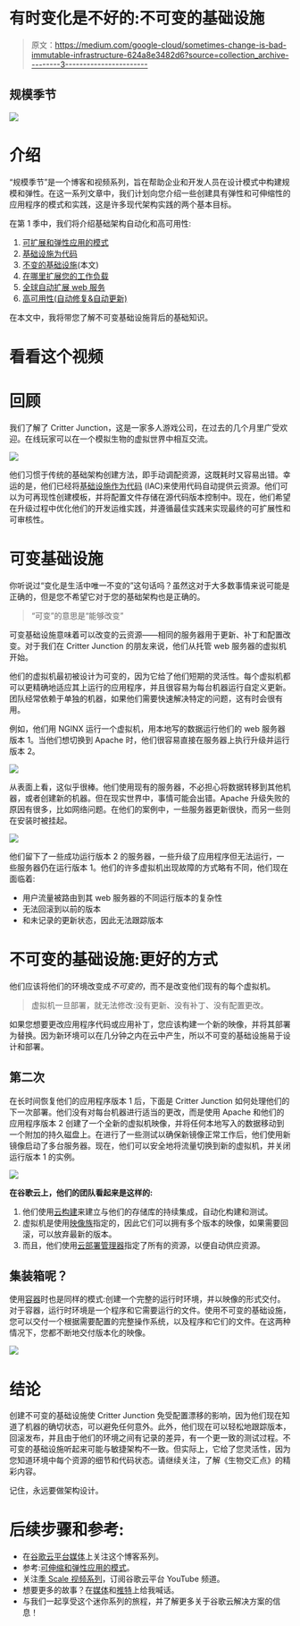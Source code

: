 # 有时变化是不好的:不可变的基础设施

> 原文：<https://medium.com/google-cloud/sometimes-change-is-bad-immutable-infrastructure-624a8e3482d6?source=collection_archive---------3----------------------->

## 规模季节

![](img/6246bd259a72726a60dd6e1064911099.png)

# 介绍

“规模季节”是一个博客和视频系列，旨在帮助企业和开发人员在设计模式中构建规模和弹性。在这一系列文章中，我们计划向您介绍一些创建具有弹性和可伸缩性的应用程序的模式和实践，这是许多现代架构实践的两个基本目标。

在第 1 季中，我们将介绍基础架构自动化和高可用性:

1.  [可扩展和弹性应用的模式](/google-cloud/scale-and-resilience-arent-just-buzzwords-ce748360e80)
2.  [基础设施为代码](/google-cloud/why-should-you-treat-infrastructure-like-software-3865ed0e4b03)
3.  [不变的基础设施](https://medium.com/p/624a8e3482d6/edit)(本文)
4.  [在哪里扩展您的工作负载](/@swongful/where-to-scale-your-workloads-6420150bf825)
5.  [全球自动扩展 web 服务](/@swongful/globally-autoscaling-web-services-4b650cc6fc49)
6.  [高可用性(自动修复&自动更新)](/@swongful/give-your-vms-a-steady-pulse-with-autohealing-and-autoupdates-ae2c0828ecc9)

在本文中，我将带您了解不可变基础设施背后的基础知识。

# 看看这个视频

# 回顾

我们了解了 Critter Junction，这是一家多人游戏公司，在过去的几个月里广受欢迎。在线玩家可以在一个模拟生物的虚拟世界中相互交流。

![](img/45491eb767a2da9ddffa2a3c1ea14505.png)

他们习惯于传统的基础架构创建方法，即手动调配资源，这既耗时又容易出错。幸运的是，他们已经将[基础设施作为代码](https://cloud.google.com/solutions/infrastructure-as-code) (IAC)来使用代码自动提供云资源。他们可以为可再现性创建模板，并将配置文件存储在源代码版本控制中。现在，他们希望在升级过程中优化他们的开发运维实践，并遵循最佳实践来实现最终的可扩展性和可审核性。

# 可变基础设施

你听说过“变化是生活中唯一不变的”这句话吗？虽然这对于大多数事情来说可能是正确的，但是您不希望它对于您的基础架构也是正确的。

> “可变”的意思是“能够改变”

可变基础设施意味着可以改变的云资源——相同的服务器用于更新、补丁和配置改变。对于我们在 Critter Junction 的朋友来说，他们从托管 web 服务器的虚拟机开始。

他们的虚拟机最初被设计为可变的，因为它给了他们短期的灵活性。每个虚拟机都可以更精确地适应其上运行的应用程序，并且很容易为每台机器运行自定义更新。团队经常依赖于单独的机器，如果他们需要快速解决特定的问题，这有时会很有用。

例如，他们用 NGINX 运行一个虚拟机，用本地写的数据运行他们的 web 服务器版本 1。当他们想切换到 Apache 时，他们很容易直接在服务器上执行升级并运行版本 2。

![](img/6a780de8f1d3f8d15e51517799488c53.png)

从表面上看，这似乎很棒。他们使用现有的服务器，不必担心将数据转移到其他机器，或者创建新的机器。但在现实世界中，事情可能会出错。Apache 升级失败的原因有很多，比如网络问题。在他们的案例中，一些服务器更新很快，而另一些则在安装时被挂起。

![](img/06cee88d2be636dd993cf27ba08afc28.png)

他们留下了一些成功运行版本 2 的服务器，一些升级了应用程序但无法运行，一些服务器仍在运行版本 1。他们的许多虚拟机出现故障的方式略有不同，他们现在面临着:

*   用户流量被路由到其 web 服务器的不同运行版本的复杂性
*   无法回滚到以前的版本
*   和未记录的更新状态，因此无法跟踪版本

# 不可变的基础设施:更好的方式

他们应该将他们的环境改变成*不可变的*，而不是改变他们现有的每个虚拟机。

> 虚拟机一旦部署，就无法修改:没有更新、没有补丁、没有配置更改。

如果您想要更改应用程序代码或应用补丁，您应该构建一个新的映像，并将其部署为替换。因为新环境可以在几分钟之内在云中产生，所以不可变的基础设施易于设计和部署。

## 第二次

在长时间恢复他们的应用程序版本 1 后，下面是 Critter Junction 如何处理他们的下一次部署。他们没有对每台机器进行适当的更改，而是使用 Apache 和他们的应用程序版本 2 创建了一个全新的虚拟机映像，并将任何本地写入的数据移动到一个附加的持久磁盘上。在进行了一些测试以确保新镜像正常工作后，他们使用新镜像启动了多台服务器。现在，他们可以安全地将流量切换到新的虚拟机，并关闭运行版本 1 的实例。

![](img/a491c528289a3d0aff18902c271045c0.png)

**在谷歌云上，他们的团队看起来是这样的:**

1.  他们使用[云构建](https://cloud.google.com/cloud-build)来建立与他们的存储库的持续集成，自动化构建和测试。
2.  虚拟机是使用[映像族](https://cloud.google.com/ai-platform/deep-learning-vm/docs/concepts-images)指定的，因此它们可以拥有多个版本的映像，如果需要回滚，可以放弃最新的版本。
3.  而且，他们使用[云部署管理器](https://cloud.google.com/deployment-manager)指定了所有的资源，以便自动供应资源。

## 集装箱呢？

使用[容器](https://cloud.google.com/solutions/best-practices-for-operating-containers#immutability)时也是同样的模式:创建一个完整的运行时环境，并以映像的形式交付。对于容器，运行时环境是一个程序和它需要运行的文件。使用不可变的基础设施，您可以交付一个根据需要配置的完整操作系统，以及程序和它们的文件。在这两种情况下，您都不断地交付版本化的映像。

![](img/9e521d37c702528510199714b8515d97.png)

# 结论

创建不可变的基础设施使 Critter Junction 免受配置漂移的影响，因为他们现在知道了机器的确切状态，可以避免任何意外。此外，他们现在可以轻松地跟踪版本，回滚发布，并且由于他们的环境之间有记录的差异，有一个更一致的测试过程。不可变的基础设施听起来可能与敏捷架构不一致。但实际上，它给了您灵活性，因为您知道环境中每个资源的细节和代码状态。请继续关注，了解《生物交汇点》的精彩内容。

记住，永远要做架构设计。

# 后续步骤和参考:

*   在[谷歌云平台媒体](https://medium.com/google-cloud)上关注这个博客系列。
*   参考:[可伸缩和弹性应用的模式](https://goo.gle/3hpxUdE)。
*   关注[季 Scale 视频系列](http://bit.ly/seasonofscale)，订阅谷歌云平台 YouTube 频道。
*   想要更多的故事？在[媒体](/@swongful)和[推特](http://twitter.com/swongful)上给我喊话。
*   与我们一起享受这个迷你系列的旅程，并了解更多关于谷歌云解决方案的信息！